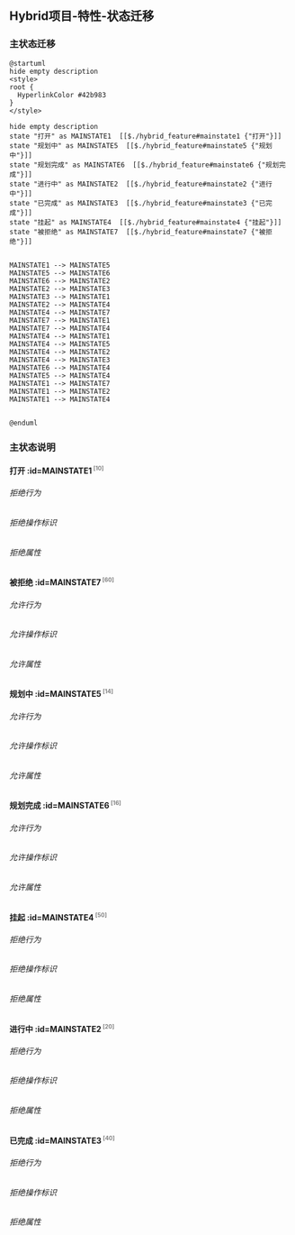 ## Hybrid项目-特性-状态迁移 <!-- {docsify-ignore-all} -->

   

### 主状态迁移

```plantuml
@startuml
hide empty description
<style>
root {
  HyperlinkColor #42b983
}
</style>

hide empty description
state "打开" as MAINSTATE1  [[$./hybrid_feature#mainstate1 {"打开"}]]
state "规划中" as MAINSTATE5  [[$./hybrid_feature#mainstate5 {"规划中"}]]
state "规划完成" as MAINSTATE6  [[$./hybrid_feature#mainstate6 {"规划完成"}]]
state "进行中" as MAINSTATE2  [[$./hybrid_feature#mainstate2 {"进行中"}]]
state "已完成" as MAINSTATE3  [[$./hybrid_feature#mainstate3 {"已完成"}]]
state "挂起" as MAINSTATE4  [[$./hybrid_feature#mainstate4 {"挂起"}]]
state "被拒绝" as MAINSTATE7  [[$./hybrid_feature#mainstate7 {"被拒绝"}]]


MAINSTATE1 --> MAINSTATE5
MAINSTATE5 --> MAINSTATE6
MAINSTATE6 --> MAINSTATE2
MAINSTATE2 --> MAINSTATE3
MAINSTATE3 --> MAINSTATE1
MAINSTATE2 --> MAINSTATE4
MAINSTATE4 --> MAINSTATE7
MAINSTATE7 --> MAINSTATE1
MAINSTATE7 --> MAINSTATE4
MAINSTATE4 --> MAINSTATE1
MAINSTATE4 --> MAINSTATE5
MAINSTATE4 --> MAINSTATE2
MAINSTATE4 --> MAINSTATE3
MAINSTATE6 --> MAINSTATE4
MAINSTATE5 --> MAINSTATE4
MAINSTATE1 --> MAINSTATE7
MAINSTATE1 --> MAINSTATE2
MAINSTATE1 --> MAINSTATE4


@enduml
```

### 主状态说明

#### 打开 :id=MAINSTATE1<sup class="footnote-symbol"> <font color=gray size=1>[10]</font></sup>

###### 拒绝行为


###### 拒绝操作标识

###### 拒绝属性


#### 被拒绝 :id=MAINSTATE7<sup class="footnote-symbol"> <font color=gray size=1>[60]</font></sup>

###### 允许行为


###### 允许操作标识

###### 允许属性


#### 规划中 :id=MAINSTATE5<sup class="footnote-symbol"> <font color=gray size=1>[14]</font></sup>

###### 允许行为


###### 允许操作标识

###### 允许属性


#### 规划完成 :id=MAINSTATE6<sup class="footnote-symbol"> <font color=gray size=1>[16]</font></sup>

###### 允许行为


###### 允许操作标识

###### 允许属性


#### 挂起 :id=MAINSTATE4<sup class="footnote-symbol"> <font color=gray size=1>[50]</font></sup>

###### 拒绝行为


###### 拒绝操作标识

###### 拒绝属性


#### 进行中 :id=MAINSTATE2<sup class="footnote-symbol"> <font color=gray size=1>[20]</font></sup>

###### 拒绝行为


###### 拒绝操作标识

###### 拒绝属性


#### 已完成 :id=MAINSTATE3<sup class="footnote-symbol"> <font color=gray size=1>[40]</font></sup>

###### 拒绝行为


###### 拒绝操作标识

###### 拒绝属性

